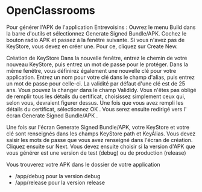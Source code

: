 # OpenClassrooms
Pour générer l'APK de l'application Entrevoisins :
Ouvrez le menu Build dans la barre d'outils et sélectionnez Generate Signed Bundle/APK.
Cochez le bouton radio APK et passez à la fenêtre suivante.
Si vous n'avez pas de KeyStore, vous devez en créer une. Pour ce, cliquez sur Create New.

Création de KeyStore
Dans la nouvelle fenêtre, entrez le chemin de votre nouveau KeyStore, puis entrez un mot de passe pour le protéger.
Dans la même fenêtre, vous définirez également une nouvelle clé pour votre application. 
Entrez un nom pour votre clé dans le champ d'alias, puis entrez un mot de passe pour celle-ci.
La validité par défaut d'une clé est de 25 ans. Vous pouvez la changer dans le champ Valididy.
Vous n'êtes pas obligé de remplir tous les détails du certificat, 
choisissez simplement ceux qui, selon vous, devraient figurer dessus.
Une fois que vous avez rempli les détails du certificat, sélectionnez OK . 
Vous serez ensuite redirigé vers l' écran Generate Signed Bundle/APK .

Une fois sur l'écran Generate Signed Bundle/APK, votre KeyStore et votre clé sont renseignés dans les champs
KeyStore path et KeyAlias. Vous devez saisir les mots de passe que vous avez renseigné dans l'écran de création.
Cliquez ensuite sur Next.
Vous devez ensuite choisir si la version d'APK que vous générer est une version de test (debug) ou de production (release)

Vous trouverez votre APK dans le dossier de votre application 
 - /app/debug pour la version debug
 - /app/release pour la version release
